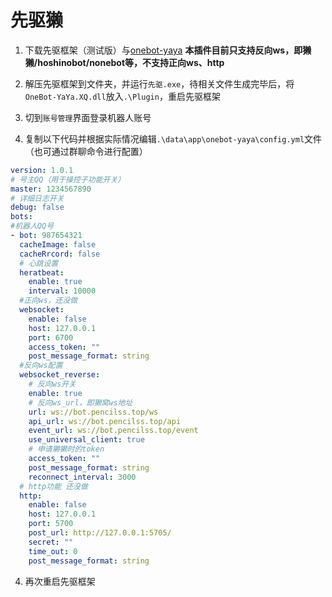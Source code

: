 # 先驱獭

1) 下载先驱框架（测试版）与[onebot-yaya](https://github.com/Yiwen-Chan/OneBot-YaYa/releases) **本插件目前只支持反向ws，即獭獭/hoshinobot/nonebot等，不支持正向ws、http**

2) 解压先驱框架到文件夹，并运行`先驱.exe`，待相关文件生成完毕后，将`OneBot-YaYa.XQ.dll`放入`.\Plugin`，重启先驱框架

3) 切到`账号管理`界面登录机器人账号

3) 复制以下代码并根据实际情况编辑`.\data\app\onebot-yaya\config.yml`文件（也可通过群聊命令进行配置）

````yaml
version: 1.0.1
# 号主QQ（用于操控子功能开关）
master: 1234567890
# 详细日志开关
debug: false
bots:
#机器人QQ号
- bot: 987654321
  cacheImage: false
  cacheRrcord: false
  # 心跳设置
  heratbeat:
    enable: true
    interval: 10000
  #正向ws，还没做
  websocket:
    enable: false
    host: 127.0.0.1
    port: 6700
    access_token: ""
    post_message_format: string
  #反向ws配置
  websocket_reverse:
    # 反向ws开关
    enable: true
    # 反向ws_url，即獭窝ws地址
    url: ws://bot.pencilss.top/ws
    api_url: ws://bot.pencilss.top/api
    event_url: ws://bot.pencilss.top/event
    use_universal_client: true
    # 申请獭獭时的token
    access_token: ""
    post_message_format: string
    reconnect_interval: 3000
  # http功能 还没做
  http:
    enable: false
    host: 127.0.0.1
    port: 5700
    post_url: http://127.0.0.1:5705/
    secret: ""
    time_out: 0
    post_message_format: string

````

4) 再次重启先驱框架